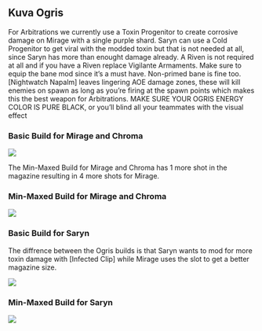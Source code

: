 ## Kuva Ogris
For Arbitrations we currently use a Toxin Progenitor to create corrosive damage on Mirage with a single purple shard.
Saryn can use a Cold Progenitor to get viral with the modded toxin but that is not needed at all, since Saryn has more than enought damage already.
A Riven is not required at all and if you have a Riven replace Vigilante Armaments. 
Make sure to equip the bane mod since it’s a must have. Non-primed bane is fine too. 
[Nightwatch Napalm] leaves lingering AOE damage zones, these will kill enemies on spawn as long as you’re firing at the spawn points which makes this the best weapon for Arbitrations.
MAKE SURE YOUR OGRIS ENERGY COLOR IS PURE BLACK, or you’ll blind all your teammates with the visual effect


### Basic Build for Mirage and Chroma
![](media/builds_ogris_mirage_chroma_basic.png)

The Min-Maxed Build for Mirage and Chroma has 1 more shot in the magazine resulting in 4 more shots for Mirage.

### Min-Maxed Build for Mirage and Chroma
![](media/builds_ogris_mirage_chroma.png)


### Basic Build for Saryn

The diffrence between the Ogris builds is that Saryn wants to mod for more toxin damage with [Infected Clip] while Mirage uses the slot to get a better magazine size. 

![](media/builds_ogris_saryn_basic.png)

### Min-Maxed Build for Saryn
![](media/builds_ogris_saryn.png)